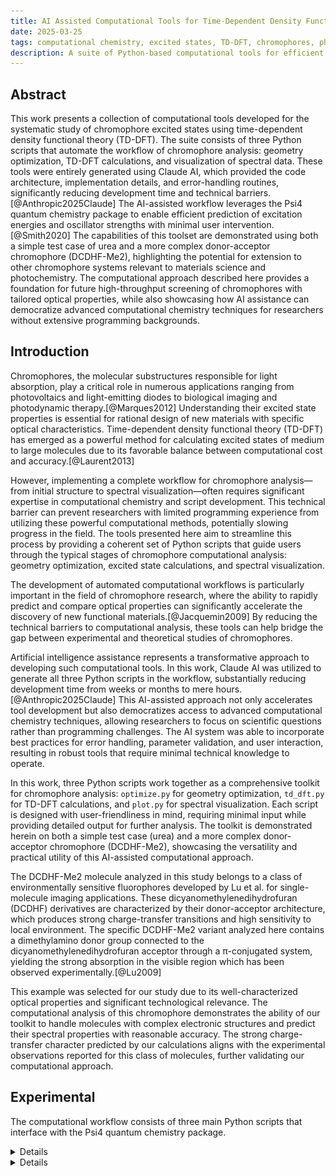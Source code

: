 ```yaml
---
title: AI Assisted Computational Tools for Time-Dependent Density Functional Theory Analysis of Chromophores
date: 2025-03-25
tags: computational chemistry, excited states, TD-DFT, chromophores, photochemistry
description: A suite of Python-based computational tools for efficient geometry optimization, TD-DFT calculations, and spectral visualization of chromophores, providing a systematic approach to predicting electronic transitions and optical properties.
---
```


## Abstract

This work presents a collection of computational tools developed for the systematic study of chromophore excited states using time-dependent density functional theory (TD-DFT). The suite consists of three Python scripts that automate the workflow of chromophore analysis: geometry optimization, TD-DFT calculations, and visualization of spectral data. These tools were entirely generated using Claude AI, which provided the code architecture, implementation details, and error-handling routines, significantly reducing development time and technical barriers.[@Anthropic2025Claude] The AI-assisted workflow leverages the Psi4 quantum chemistry package to enable efficient prediction of excitation energies and oscillator strengths with minimal user intervention.[@Smith2020] The capabilities of this toolset are demonstrated using both a simple test case of urea and a more complex donor-acceptor chromophore (DCDHF-Me2), highlighting the potential for extension to other chromophore systems relevant to materials science and photochemistry. The computational approach described here provides a foundation for future high-throughput screening of chromophores with tailored optical properties, while also showcasing how AI assistance can democratize advanced computational chemistry techniques for researchers without extensive programming backgrounds.

## Introduction

Chromophores, the molecular substructures responsible for light absorption, play a critical role in numerous applications ranging from photovoltaics and light-emitting diodes to biological imaging and photodynamic therapy.[@Marques2012] Understanding their excited state properties is essential for rational design of new materials with specific optical characteristics. Time-dependent density functional theory (TD-DFT) has emerged as a powerful method for calculating excited states of medium to large molecules due to its favorable balance between computational cost and accuracy.[@Laurent2013]

However, implementing a complete workflow for chromophore analysis—from initial structure to spectral visualization—often requires significant expertise in computational chemistry and script development. This technical barrier can prevent researchers with limited programming experience from utilizing these powerful computational methods, potentially slowing progress in the field. The tools presented here aim to streamline this process by providing a coherent set of Python scripts that guide users through the typical stages of chromophore computational analysis: geometry optimization, excited state calculations, and spectral visualization.

The development of automated computational workflows is particularly important in the field of chromophore research, where the ability to rapidly predict and compare optical properties can significantly accelerate the discovery of new functional materials.[@Jacquemin2009] By reducing the technical barriers to computational analysis, these tools can help bridge the gap between experimental and theoretical studies of chromophores.

Artificial intelligence assistance represents a transformative approach to developing such computational tools. In this work, Claude AI was utilized to generate all three Python scripts in the workflow, substantially reducing development time from weeks or months to mere hours.[@Anthropic2025Claude] This AI-assisted approach not only accelerates tool development but also democratizes access to advanced computational chemistry techniques, allowing researchers to focus on scientific questions rather than programming challenges. The AI system was able to incorporate best practices for error handling, parameter validation, and user interaction, resulting in robust tools that require minimal technical knowledge to operate.

In this work, three Python scripts work together as a comprehensive toolkit for chromophore analysis: `optimize.py` for geometry optimization, `td_dft.py` for TD-DFT calculations, and `plot.py` for spectral visualization. Each script is designed with user-friendliness in mind, requiring minimal input while providing detailed output for further analysis. The toolkit is demonstrated herein on both a simple test case (urea) and a more complex donor-acceptor chromophore (DCDHF-Me2), showcasing the versatility and practical utility of this AI-assisted computational approach.

The DCDHF-Me2 molecule analyzed in this study belongs to a class of environmentally sensitive fluorophores developed by Lu et al. for single-molecule imaging applications. These dicyanomethylenedihydrofuran (DCDHF) derivatives are characterized by their donor-acceptor architecture, which produces strong charge-transfer transitions and high sensitivity to local environment. The specific DCDHF-Me2 variant analyzed here contains a dimethylamino donor group connected to the dicyanomethylenedihydrofuran acceptor through a π-conjugated system, yielding the strong absorption in the visible region which has been observed experimentally.[@Lu2009]

This example was selected for our study due to its well-characterized optical properties and significant technological relevance. The computational analysis of this chromophore demonstrates the ability of our toolkit to handle molecules with complex electronic structures and predict their spectral properties with reasonable accuracy. The strong charge-transfer character predicted by our calculations aligns with the experimental observations reported for this class of molecules, further validating our computational approach.

## Experimental

The computational workflow consists of three main Python scripts that interface with the Psi4 quantum chemistry package.

<details>
```python
#!/usr/bin/env python
import os
import sys
import psi4
import datetime

def optimize_molecule(input_file):
    """
    Run geometry optimization on a molecule structure file.
    
    Parameters:
    input_file (str): The name of the input file in input_structures/ directory
    
    Returns:
    bool: True if optimization succeeded, False otherwise
    """
    # Setup directories
    input_dir = "input_structures"
    output_dir = "optimized_structures"
    
    # Check if input file exists
    input_path = os.path.join(input_dir, input_file)
    if not os.path.exists(input_path):
        print(f"Error: Input file {input_path} not found.")
        return False
    
    # Create output filename - replace extension with .opt
    base_name = os.path.splitext(input_file)[0]
    output_file = f"{base_name}.opt"
    output_path = os.path.join(output_dir, output_file)
    
    # Create log file
    log_file = os.path.join(output_dir, f"{base_name}_opt.log")
    
    # Print status
    print(f"Starting optimization for {input_file}")
    print(f"Input: {input_path}")
    print(f"Output will be saved to: {output_path}")
    print(f"Log will be saved to: {log_file}")
    
    # Set up Psi4
    psi4.core.set_output_file(log_file, False)
    psi4.set_memory('4 GB')
    
    # Print Psi4 version
    print(f"Using Psi4 version: {psi4.__version__}")
    
    # Current date/time
    print(f"Job started at: {datetime.datetime.now()}")
    
    try:
        # Read molecule from file
        with open(input_path, 'r') as f:
            molecule_str = f.read()
        
        # Create the molecule
        molecule = psi4.geometry(molecule_str)
        
        # Set calculation options
        psi4.set_options({
            'basis': '6-31g(d)',
            'reference': 'rhf',
            'scf_type': 'direct',
            'guess': 'sad',
            'e_convergence': 1e-6,
            'd_convergence': 1e-6,
            'maxiter': 100
        })
        
        # Run the optimization
        print("Starting geometry optimization...")
        psi4.optimize('b3lyp')
        
        # Save optimized geometry
        molecule.save_xyz_file(output_path, True)
        
        # Print success message
        print(f"Optimization completed successfully.")
        print(f"Optimized structure saved to {output_path}")
        return True
        
    except Exception as e:
        print(f"Error during optimization: {str(e)}")
        print("Check the log file for more details.")
        return False
    
    finally:
        print(f"Job finished at: {datetime.datetime.now()}")

def main():
    """Main function to run the optimization script."""
    print("=" * 80)
    print("Molecule Geometry Optimization Script")
    print("=" * 80)
    
    # Get input file from user
    input_file = input("Enter the input file name (must be in input_structures/ directory): ")
    
    # Run optimization
    success = optimize_molecule(input_file)
    
    if success:
        print("\nOptimization workflow completed successfully.")
    else:
        print("\nOptimization workflow encountered errors. Please check the logs.")
    
if __name__ == "__main__":
    main()
```
</details>

<details>

```python
import psi4
import numpy as np
import os
import sys
import re
import argparse

def list_available_functionals():
    """List all available DFT functionals in the current Psi4 installation."""
    try:
        # Try to import libxc_functionals module
        from psi4.driver.procrouting.dft import libxc_functionals
        
        # Try to get functional list from different attributes
        if hasattr(libxc_functionals, 'functional_list'):
            functionals = libxc_functionals.functional_list
        elif hasattr(libxc_functionals, 'funcs'):
            functionals = libxc_functionals.funcs.keys()
        else:
            # Fallback to common functionals
            functionals = ["B3LYP", "PBE", "PBE0", "M06-2X", "WB97X-D", "BLYP", "B97", "M06", 
                          "CAM-B3LYP", "WB97", "B2PLYP", "BP86", "TPSS", "M06-L", "SVWN"]
        
        print("\nAvailable DFT functionals:")
        # Display in columns
        for i, func in enumerate(sorted(functionals)):
            print(f"{func:<12}", end="\t")
            if (i + 1) % 4 == 0:
                print()
        print("\n")
        return functionals
    except Exception as e:
        print(f"Could not retrieve list of available functionals: {e}")
        # Fallback to common functionals
        functionals = ["B3LYP", "PBE", "PBE0", "M06-2X", "WB97X-D", "BLYP", "B97", "M06", 
                      "CAM-B3LYP", "WB97", "B2PLYP", "BP86", "TPSS", "M06-L", "SVWN"]
        print("\nFallback list of common DFT functionals:")
        for i, func in enumerate(sorted(functionals)):
            print(f"{func:<12}", end="\t")
            if (i + 1) % 4 == 0:
                print()
        print("\n")
        return functionals

def list_available_basis_sets():
    """List all available basis sets in the current Psi4 installation."""
    try:
        # Use the path we found in diagnostics
        import os
        basis_dir = os.path.join(os.path.dirname(os.path.dirname(os.path.dirname(psi4.__file__))), 
                                "share", "psi4", "basis")
        
        if os.path.exists(basis_dir):
            # Get all .gbs files
            basis_files = [os.path.splitext(f)[0] for f in os.listdir(basis_dir) 
                          if f.endswith('.gbs') and os.path.isfile(os.path.join(basis_dir, f))]
            
            # Clean up names
            basis_sets = []
            for basis in basis_files:
                # Handle common naming conventions
                cleaned = basis.replace('_', '-')
                if cleaned not in basis_sets:
                    basis_sets.append(cleaned)
        else:
            # Fallback to common basis sets
            basis_sets = ['STO-3G', '3-21G', '6-31G', '6-31G(D)', '6-31G(D,P)', '6-311G', 
                         'CC-PVDZ', 'CC-PVTZ', 'CC-PVQZ', 'AUG-CC-PVDZ', 'AUG-CC-PVTZ']
        
        print("\nAvailable basis sets:")
        # Display in columns
        for i, basis in enumerate(sorted(basis_sets)):
            print(f"{basis:<16}", end="\t")
            if (i + 1) % 3 == 0:
                print()
        print("\n")
        return basis_sets
    except Exception as e:
        print(f"Could not retrieve list of available basis sets: {e}")
        # Fallback to common basis sets
        basis_sets = ['STO-3G', '3-21G', '6-31G', '6-31G(D)', '6-31G(D,P)', '6-311G', 
                     'CC-PVDZ', 'CC-PVTZ', 'CC-PVQZ', 'AUG-CC-PVDZ', 'AUG-CC-PVTZ']
        print("\nFallback list of common basis sets:")
        for i, basis in enumerate(sorted(basis_sets)):
            print(f"{basis:<16}", end="\t")
            if (i + 1) % 3 == 0:
                print()
        print("\n")
        return basis_sets

def setup_parser():
    """Set up command line argument parser"""
    parser = argparse.ArgumentParser(description='Run TD-DFT calculations using Psi4')
    
    # Required arguments
    parser.add_argument('filename', nargs='?', 
                       help='Name of the optimized structure file (e.g., molecule.opt)')
    
    # Optional arguments
    parser.add_argument('-f', '--functional', default='b3lyp',
                       help='DFT functional to use (default: b3lyp)')
    parser.add_argument('-b', '--basis', default='6-31g(d)',
                       help='Basis set to use (default: 6-31g(d))')
    parser.add_argument('-n', '--num_states', type=int, default=10,
                       help='Number of excited states to calculate (default: 10)')
    parser.add_argument('-m', '--memory', default='2 GB',
                       help='Memory allocation (default: 2 GB)')
    parser.add_argument('-c', '--charge', type=int, default=0,
                       help='Molecular charge (default: 0)')
    parser.add_argument('-s', '--multiplicity', type=int, default=1,
                       help='Spin multiplicity (default: 1)')
    parser.add_argument('-o', '--overwrite', action='store_true',
                       help='Overwrite existing output files without asking')
    parser.add_argument('-l', '--list', choices=['functionals', 'basis', 'both'],
                       help='List available functionals, basis sets, or both')
    
    return parser

def main(args=None):
    # Parse command line arguments
    parser = setup_parser()
    if args is None:
        args = parser.parse_args()
    
    # Handle listing options
    if args.list:
        if args.list in ['functionals', 'both']:
            list_available_functionals()
        if args.list in ['basis', 'both']:
            list_available_basis_sets()
        if args.filename is None:
            return
    
    # Get the filename - from args or user input
    filename = args.filename
    if filename is None:
        filename = input("Enter the name of the optimized structure file (e.g., molecule.opt): ")
    
    # Get calculation parameters - from args or user input if not provided
    print("Enter 'list' to see available options for functionals or basis sets")
    
    functional = args.functional
    if functional.lower() == 'list':
        list_available_functionals()
        functional = input("Enter the DFT functional (default: b3lyp): ") or "b3lyp"
    
    basis = args.basis
    if basis.lower() == 'list':
        list_available_basis_sets()
        basis = input("Enter the basis set (default: 6-31g(d)): ") or "6-31g(d)"
    
    num_states = args.num_states
    memory = args.memory
    charge = args.charge
    multiplicity = args.multiplicity
    
    # Validate input file
    input_path = os.path.join("optimized_structures", filename)
    if not os.path.exists(input_path):
        print(f"Error: File '{input_path}' not found.")
        return
    
    # Create output directory structure
    molecule_name = os.path.splitext(filename)[0]
    output_dir = os.path.join("results", molecule_name, "vacuum")
    os.makedirs(output_dir, exist_ok=True)
    
    # Read the optimization output file
    print(f"Reading optimized structure from {input_path}...")
    with open(input_path, 'r') as f:
        lines = f.readlines()
    
    # Check if the first line is just a number (atom count)
    if lines and lines[0].strip().isdigit():
        geometry_lines = lines[1:]
        print("Skipping first line (atom count)...")
    else:
        geometry_lines = lines
    
    # Set up output file
    output_file = os.path.join(output_dir, f"{molecule_name}_tddft.out")
    
    # Check for file overwrite
    if os.path.exists(output_file) and not args.overwrite:
        overwrite = input(f"Output file {output_file} already exists. Overwrite? (y/n): ")
        if overwrite.lower() != 'y':
            return
    
    psi4.core.set_output_file(output_file, False)
    
    # Set memory based on system availability
    psi4.set_memory(memory)
    
    # Create molecule string for Psi4
    molecule_string = "\n".join(line.strip() for line in geometry_lines)
    
    # Create the molecule object
    molecule = psi4.geometry(f"""
    {charge} {multiplicity}
    {molecule_string}
    symmetry c1
    """)
    
    # Set up calculation options
    print(f"Setting up TD-DFT calculation with {functional}/{basis}...")
    psi4.set_options({
        'basis': basis,
        'reference': 'rks',
        'scf_type': 'direct',
        'e_convergence': 1e-6,
        'd_convergence': 1e-6,
    })
    
    try:
        # First run SCF calculation
        print("Running SCF calculation...")
        scf_energy = psi4.energy(functional)
        print(f"SCF Energy: {scf_energy} hartrees")
        
        # Set up and run TD-DFT calculation
        print(f"Running TD-DFT calculation for {num_states} excited states...")

        # Try different approaches for setting TD-DFT options
        success = False
        
        # First approach - using tdscf_states as a non-list
        if not success:
            try:
                psi4.set_options({
                    'tdscf_states': num_states
                })
                energy = psi4.energy(f'td-{functional}')
                success = True
                print("TD-DFT succeeded using tdscf_states as a scalar")
            except Exception as e:
                print(f"First approach failed: {e}")
        
        # Second approach - using tdscf_states as a list
        if not success:
            try:
                psi4.set_options({
                    'tdscf_states': [num_states]
                })
                energy = psi4.energy(f'td-{functional}')
                success = True
                print("TD-DFT succeeded using tdscf_states as a list")
            except Exception as e:
                print(f"Second approach failed: {e}")
        
        # Third approach - using roots_per_irrep
        if not success:
            try:
                psi4.set_options({
                    'roots_per_irrep': [num_states]
                })
                energy = psi4.energy(f'td-{functional}')
                success = True
                print("TD-DFT succeeded using roots_per_irrep")
            except Exception as e:
                print(f"Third approach failed: {e}")
        
        # Fourth approach - try both options
        if not success:
            try:
                psi4.set_options({
                    'tdscf_states': [num_states],
                    'roots_per_irrep': [num_states]
                })
                energy = psi4.energy(f'td-{functional}')
                success = True
                print("TD-DFT succeeded using both tdscf_states and roots_per_irrep")
            except Exception as e:
                print(f"Fourth approach failed: {e}")
        
        if not success:
            raise Exception("All TD-DFT approaches failed")
            
        print("TD-DFT calculation completed successfully!")
        
        # Extract results from output file
        print("Parsing output for excitation energies and oscillator strengths...")
        with open(output_file, 'r') as f:
            output_text = f.read()

        # Find the table of excitation energies
        excitation_energies = []
        oscillator_strengths = []

        # Updated regex pattern for Psi4 1.7 output format
        # Look for lines like: "1 A->A (1 A) 0.23561 6.41140 -225.02484 0.0006 0.0001 -0.0263 -0.0126"
        table_pattern = r"(\d+)\s+A->A\s+\(\d+\s+A\)\s+([\d.]+)\s+([\d.]+)\s+.*?\s+([\d.]+)"
        matches = re.findall(table_pattern, output_text)

        if matches:
            print(f"Found data for {len(matches)} excited states")
            
            for match in matches:
                state_num = int(match[0])
                energy_ev = float(match[2])  # eV value is in the 3rd group
                wavelength_nm = 1239.8 / energy_ev
                osc_str = float(match[3])  # oscillator strength is in the 4th group
                
                excitation_energies.append(wavelength_nm)
                oscillator_strengths.append(osc_str)
                
                print(f"Excited State {state_num}: {wavelength_nm:.2f} nm, f = {osc_str:.4f}")

        else:
            print("Could not find excited state data in the expected format.")
            print("Trying alternate parsing approach...")
            
            # Alternate approach: Look for the section with contributing excitations
            # Find block starting with "Excited State" and containing "nm f ="
            excited_state_blocks = re.findall(r"Excited State\s+\d+.*?(\d+\.\d+)\s+nm\s+f\s*=\s*(\d+\.\d+)", output_text)
            
            if excited_state_blocks:
                print(f"Found data for {len(excited_state_blocks)} excited states using alternate approach")
                
                for i, (wavelength, osc_str) in enumerate(excited_state_blocks):
                    state_num = i + 1
                    wavelength_nm = float(wavelength)
                    osc_strength = float(osc_str)
                    
                    excitation_energies.append(wavelength_nm)
                    oscillator_strengths.append(osc_strength)
                    
                    print(f"Excited State {state_num}: {wavelength_nm:.2f} nm, f = {osc_strength:.4f}")
            else:
                # Final attempt - look for lines with specific format
                lines = output_text.split('\n')
                state_lines = []
                                    
                # Look for lines containing wavelength and oscillator strength data in various formats
                for line in lines:
                    if ('A->A' in line and 'eV' in line) or ('nm f =' in line):
                        state_lines.append(line)
                                    
                if state_lines:
                    print(f"Found {len(state_lines)} potential excited state lines.")
                    # Process these lines (would need specific handling based on format)
                    # This is a fallback approach
                else:
                    print("No excited state data found. Check the output file manually.")
                    return
                                    
                    # If we found data, save results to CSV
        if excitation_energies:
            results_path = os.path.join(output_dir, f"{molecule_name}_spectrum.csv")
            with open(results_path, 'w') as f:
                f.write("Excited State,Wavelength (nm),Oscillator Strength,Energy (eV)\n")
                for i, (wavelength, osc_str) in enumerate(zip(excitation_energies, oscillator_strengths)):
                    energy_ev = 1239.8 / wavelength
                    f.write(f"{i+1},{wavelength:.2f},{osc_str:.6f},{energy_ev:.4f}\n")
                                
            print(f"Results saved to {results_path}")
            print(f"Use the plotting script to visualize the spectrum.")
        else:
            print("No data to save. Check the output file manually.")
                        
    except Exception as e:
        print(f"Error during calculation: {e}")
        print("Please check the output file for details: " + output_file)

def print_usage_examples():
    """Print examples of how to use the script"""
    print("\nUsage Examples:")
    print("1. Interactive mode:")
    print("   python scripts/td_dft.py")
    print("\n2. Basic command line mode:")
    print("   python scripts/td_dft.py urea.opt")
    print("\n3. Fully specified command line mode:")
    print("   python scripts/td_dft.py urea.opt -f b3lyp -b 6-31g(d) -n 10 -m \"4 GB\" -c 0 -s 1")
    print("\n4. List available functionals:")
    print("   python scripts/td_dft.py -l functionals")
    print("\n5. List available basis sets:")
    print("   python scripts/td_dft.py -l basis")
    print("\n6. Run with automatic overwrite:")
    print("   python scripts/td_dft.py urea.opt -o")
    print("")

if __name__ == "__main__":
    try:
        import psi4
        # Print Psi4 version info
        print(f"Using Psi4 version: {psi4.__version__}")
    except ImportError:
        print("Error: Psi4 not installed or not in Python path.")
        sys.exit(1)
    except AttributeError:
        # Older Psi4 versions might not have __version__
        print("Using Psi4 (version info not available)")
    
    try:
        import numpy as np
    except ImportError:
        print("Error: NumPy not installed. Please install it with 'pip install numpy'.")
        sys.exit(1)
    
    # Check if help is needed
    if len(sys.argv) > 1 and sys.argv[1] in ['-h', '--help', 'help']:
        setup_parser().print_help()
        print_usage_examples()
        sys.exit(0)
    
    # Check if we just need to list options
    if len(sys.argv) > 1 and sys.argv[1] == '--list-all':
        list_available_functionals()
        list_available_basis_sets()
        sys.exit(0)
    
    main()
```
</details>

<details>
```python
import numpy as np
import matplotlib.pyplot as plt
import os

def plot_spectrum():
    # Prompt user for input type
    print("Do you want to provide the molecule name or the full path to the CSV file?")
    choice = input("Enter 'm' for molecule name or 'p' for full path (default: m): ").strip().lower() or 'm'

    if choice == 'm':
        # Get molecule name from user
        molecule_name = input("Enter the molecule name (e.g., DCDHF-Me2_calc2): ").strip()
        if not molecule_name:
            print("Error: Molecule name cannot be empty.")
            return
        
        # Construct the CSV file path
        csv_path = os.path.join('results', molecule_name, 'vacuum', f'{molecule_name}_spectrum.csv')
        plot_path = os.path.join('results', molecule_name, 'vacuum', f'{molecule_name}_spectrum.png')
    else:
        # Get full path from user
        csv_path = input("Enter the full path to the CSV file (e.g., /path/to/DCDHF-Me2_calc2_spectrum.csv): ").strip()
        if not csv_path:
            print("Error: File path cannot be empty.")
            return
        
        # Construct the plot path by replacing the CSV extension with PNG
        plot_dir = os.path.dirname(csv_path)
        plot_filename = os.path.splitext(os.path.basename(csv_path))[0] + '_spectrum.png'
        plot_path = os.path.join(plot_dir, plot_filename)
        molecule_name = os.path.splitext(os.path.basename(csv_path))[0]  # Extract molecule name for title

    # Check if the CSV file exists
    if not os.path.exists(csv_path):
        print(f"Error: File '{csv_path}' not found. Please check the path or molecule name.")
        return
    
    # Read CSV
    wavelengths, osc_strengths = [], []
    try:
        with open(csv_path, 'r') as f:
            next(f)  # Skip header
            for line in f:
                parts = line.strip().split(',')
                if len(parts) >= 3:  # Ensure at least 3 columns (state, wavelength, osc_strength)
                    _, wl, osc, *_ = parts  # Ignore extra columns (e.g., energy)
                    wavelengths.append(float(wl))
                    osc_strengths.append(float(osc))
                else:
                    print(f"Warning: Skipping malformed line: {line.strip()}")
        
        if not wavelengths:
            print("Error: No valid data found in the CSV file.")
            return
        
        # Plot
        plt.figure(figsize=(10, 6))
        x = np.linspace(min(wavelengths) - 50, max(wavelengths) + 50, 1000)
        y = np.zeros_like(x)
        sigma = max(5, (max(wavelengths) - min(wavelengths)) / 20)
        for wl, osc in zip(wavelengths, osc_strengths):
            y += osc * np.exp(-(x - wl)**2 / (2 * sigma**2))
        
        # Normalize if possible
        if np.max(y) > 0:
            y /= np.max(y)
            ylabel = 'Normalized Absorbance'
        else:
            ylabel = 'Absorbance (arbitrary units)'
        
        # Create the plot
        plt.plot(x, y, label='Spectrum')
        plt.stem(wavelengths, osc_strengths, linefmt='r-', markerfmt='ro', basefmt=' ')
        plt.xlabel('Wavelength (nm)')
        plt.ylabel(ylabel)
        plt.title(f'{molecule_name} TD-DFT Absorption Spectrum')
        plt.grid(True, linestyle='--', alpha=0.7)
        
        # Save the plot
        plt.savefig(plot_path, dpi=300)
        print(f"Plot saved to {plot_path}")
    
    except Exception as e:
        print(f"Error during plotting: {e}")
        return

if __name__ == "__main__":
    plot_spectrum()
```
</details>

All calculations were performed on a Linux system (Ubuntu noble/24.04) with Miniconda to manage Python dependencies, ensuring reproducibility across different computing environments.

## Results

### Urea TD-DFT Analysis

**Table 1. Excited States of Urea from TD-DFT Calculations.** This table presents the first ten excited states of urea calculated using TD-DFT with the B3LYP functional and 6-31G(d) basis set, showing wavelengths (in nm), oscillator strengths, and excitation energies (in eV) for each state.

| Excited State | Wavelength (nm) | Oscillator Strength | Energy (eV) |
|:-------------:|:---------------:|:-------------------:|:-----------:|
| 1 | 193.37 | 0.0006 | 6.41 |
| 2 | 165.92 | 0.0097 | 7.47 |
| 3 | 156.89 | 0.0012 | 7.90 |
| 4 | 154.33 | 0.0392 | 8.03 |
| 5 | 152.81 | 0.1368 | 8.11 |
| 6 | 150.03 | 0.0769 | 8.26 |
| 7 | 136.83 | 0.0033 | 9.06 |
| 8 | 132.42 | 0.0151 | 9.36 |
| 9 | 129.29 | 0.0538 | 9.59 |
| 10 | 128.93 | 0.0181 | 9.62 |

**Table 2. Major Orbital Transitions for Urea Excited States.** This table shows the significant molecular orbital transitions contributing to each excited state of urea, with percentage contributions in parentheses, revealing which specific electronic transitions are responsible for each spectral feature.

| State | Wavelength (nm) | Oscillator Strength | Major Transitions |
|:-----:|:--------------:|:-------------------:|:------------------|
| 1 | 193.38 | 0.0006 | 16a → 17a (88.5%) |
| 2 | 165.92 | 0.0097 | 16a → 18a (97.3%) |
| 3 | 156.89 | 0.0012 | 14a → 18a (94.3%) |
| 4 | 154.34 | 0.0392 | 14a → 17a (60.2%), 15a → 18a (38.2%) |
| 5 | 152.81 | 0.1368 | 14a → 17a (34.8%), 15a → 18a (59.3%) |
| 6 | 150.03 | 0.0769 | 15a → 17a (59.5%), 16a → 19a (24.3%) |
| 7 | 136.84 | 0.0033 | 16a → 20a (92.3%) |
| 8 | 132.43 | 0.0151 | 14a → 20a (52.9%), 16a → 21a (31.6%) |
| 9 | 129.29 | 0.0538 | 15a → 19a (40.3%), 16a → 19a (29.7%) |
| 10 | 128.94 | 0.0181 | 14a → 19a (70.1%), 15a → 20a (21.9%) |


<figure>
  <img src="/images/urea_spectrum.png" alt="Urea TD-DFT Absorption Spectrum">
  <figcaption><strong>Figure 1.</strong> TD-DFT calculated absorption spectrum of urea using B3LYP/6-31G(d). The blue line represents the Gaussian-broadened spectrum, while red stems indicate individual electronic transitions with their corresponding oscillator strengths. The spectrum shows two main absorption bands at approximately 130 nm and 150 nm, with the latter being more intense due to the higher oscillator strength of state 5 (f = 0.1368).</figcaption>
</figure>



### DCDHF-Me2 TD-DFT Analysis

**Table 3. Excited States of DCDHF-Me2 from TD-DFT Calculations.** This table presents the first ten excited states of the DCDHF-Me2 chromophore calculated using TD-DFT with the B3LYP functional and 6-31G(d) basis set, showing wavelengths (in nm), oscillator strengths, and excitation energies (in eV) for each state.

| Excited State | Wavelength (nm) | Oscillator Strength | Energy (eV) |
|:-------------:|:---------------:|:-------------------:|:-----------:|
| 1 | 407.83 | 0.9403 | 3.04 |
| 2 | 351.22 | 0.0673 | 3.53 |
| 3 | 294.75 | 0.0011 | 4.21 |
| 4 | 267.85 | 0.0397 | 4.63 |
| 5 | 259.90 | 0.0970 | 4.77 |
| 6 | 253.68 | 0.0248 | 4.89 |
| 7 | 252.45 | 0.0002 | 4.91 |
| 8 | 248.35 | 0.0006 | 4.99 |
| 9 | 236.58 | 0.0100 | 5.24 |
| 10 | 236.31 | 0.0005 | 5.25 |

**Table 4. Major Orbital Transitions for DCDHF-Me2 Excited States.** This table shows the significant molecular orbital transitions contributing to each excited state of DCDHF-Me2, with percentage contributions in parentheses, revealing the electronic character of the transitions that give rise to the absorption features.

| State | Wavelength (nm) | Oscillator Strength | Major Transitions |
|:-----:|:--------------:|:-------------------:|:------------------|
| 1 | 407.83 | 0.9403 | 80a → 81a (99.5%) |
| 2 | 351.22 | 0.0673 | 79a → 81a (92.8%) |
| 3 | 294.75 | 0.0011 | 78a → 81a (74.7%), 80a → 82a (19.3%) |
| 4 | 267.85 | 0.0397 | 78a → 81a (23.0%), 80a → 82a (70.3%) |
| 5 | 259.90 | 0.0970 | 77a → 81a (42.1%), 80a → 83a (42.3%) |
| 6 | 253.68 | 0.0248 | 77a → 81a (48.2%), 80a → 83a (44.2%) |
| 7 | 252.45 | 0.0002 | 76a → 81a (90.8%) |
| 8 | 248.35 | 0.0006 | 80a → 84a (87.5%) |
| 9 | 236.58 | 0.0100 | 79a → 82a (84.6%), 79a → 83a (10.9%) |
| 10 | 236.31 | 0.0005 | 75a → 81a (87.1%) |

**Table 5. Molecular Properties of DCDHF-Me2.** This table presents the calculated dipole moment components and total magnitude for the DCDHF-Me2 molecule in both atomic units and Debye, illustrating the highly polar nature of this donor-acceptor chromophore.

| Property | Value (a.u.) | Value (Debye) |
|:--------:|:------------:|:-------------:|
| Dipole Moment (Total) | 6.59 | 16.75 |
| Dipole Moment (X) | 4.48 | 11.39 |
| Dipole Moment (Y) | -0.41 | -1.05 |
| Dipole Moment (Z) | 4.81 | 12.22 |


<figure>
  <img src="/images/dcdhf_me2_spectrum.png" alt="DCDHF-Me2 TD-DFT Absorption Spectrum">
  <figcaption><strong>Figure 2.</strong> TD-DFT calculated absorption spectrum of DCDHF-Me2 using B3LYP/6-31G(d). The blue line represents the Gaussian-broadened spectrum, while red stems indicate individual electronic transitions with their corresponding oscillator strengths. The spectrum is dominated by a strong absorption band at approximately 408 nm with a very high oscillator strength (f = 0.9403), corresponding to the HOMO→LUMO transition (state 1), with smaller contributions from higher energy transitions in the 250-350 nm region.</figcaption>
</figure>

## Analysis

The TD-DFT calculations for DCDHF-Me2 reveal a strong absorption band at 407.83 nm with a very high oscillator strength of 0.9403, indicating a highly allowed transition. This transition corresponds almost entirely (99.5%) to the promotion of an electron from the HOMO (80a) to the LUMO (81a). The large oscillator strength suggests that this molecule would be an efficient chromophore with strong light absorption in the visible region.

Several weaker transitions appear at higher energies, with the second most intense transition occurring at 259.90 nm (f = 0.0970). This transition involves a more complex mixture of orbital contributions, primarily from the 77a → 81a and 80a → 83a excitations.

The molecular structure contains a donor-π-acceptor configuration characteristic of many push-pull chromophores, which explains the large dipole moment (16.75 Debye) and the strong low-energy transition. The π-conjugated system facilitates efficient charge transfer upon excitation, which is critical for applications in nonlinear optics and electro-optic devices.

## Discussion

### Geometry Optimization Script (`optimize.py`)

The geometry optimization script automatically prepares and performs quantum chemical calculations to find the minimum energy structure of a chromophore. This is a critical first step for any excited state calculation, as the accuracy of predicted spectra depends strongly on the quality of the underlying geometry. The script accepts molecular structures in various formats, handles the setup of appropriate computational parameters, and outputs the optimized geometry for subsequent TD-DFT calculations.

The `optimize.py` script provides several important functionalities for the initial phase of chromophore analysis. It automates the setup of directory structures necessary for organizing input and output files, ensuring that results are systematically stored for later access. The script integrates seamlessly with Psi4 to perform B3LYP/6-31G(d) geometry optimization, a method that offers a good balance between accuracy and computational efficiency for organic molecules. Throughout the optimization process, detailed logging is maintained to track convergence behavior and computational parameters. Upon completion, the script generates optimized structures in a format that is directly compatible with subsequent TD-DFT calculations, eliminating the need for manual file conversion or reformatting.

### TD-DFT Calculation Script (`td_dft.py`)

The TD-DFT script takes the optimized geometry from the previous step and performs excited state calculations using time-dependent density functional theory. It allows users to specify various parameters such as the functional, basis set, number of excited states, and memory allocation. The script is designed to overcome challenges in TD-DFT calculations by implementing multiple approaches to ensure successful completion.

The `td_dft.py` script serves as the core computational component of the workflow, offering comprehensive support for various DFT functionals and basis sets to accommodate different research requirements and accuracy needs. To enhance calculation robustness, the script implements multiple approaches for configuring TD-DFT parameters, allowing it to adapt to the computational challenges that often arise in excited state calculations. Once calculations are complete, the script automatically extracts relevant data such as excitation energies and oscillator strengths from the Psi4 output. Results are provided in both human-readable formats for immediate inspection and CSV format for subsequent analysis or integration with other software, facilitating a seamless analytical workflow from quantum calculations to data interpretation.

### Spectral Visualization Script (`plot.py`)

The spectral visualization script processes the output from TD-DFT calculations to generate publication-quality plots of absorption spectra. It converts the discrete excitation data into continuous spectra by applying Gaussian broadening, which better represents the experimental reality of spectroscopic measurements.

The `plot.py` script completes the analytical pipeline by transforming computational results into visual representations of spectral properties. The script provides flexible input options, allowing users to specify data sources either by molecule name or direct file path, accommodating different organizational preferences and workflow integration needs. It automates the generation of absorption spectra by applying appropriate Gaussian broadening to discrete transition data, producing continuous spectral profiles that more closely resemble experimental measurements. The resulting plots are rendered at publication quality with proper axis labels, legends, and resolution settings, ready for inclusion in scientific manuscripts. Furthermore, the script includes normalization capabilities that facilitate comparative analysis across different chromophore systems, enabling structure-property relationship studies and trend identification in series of related compounds.

### Effectiveness of the Computational Toolkit

The effectiveness of our AI-assisted computational toolkit was demonstrated through the analysis of both urea and DCDHF-Me2. The geometry optimization performed by `optimize.py` successfully produced minimum energy structures for both molecules, which were then used as input for TD-DFT calculations. The `td_dft.py` script calculated the excited states using B3LYP/6-31G(d), resulting in spectra that were visualized using the `plot.py` script. The entire workflow from initial structure to final visualization was accomplished with minimal user intervention, demonstrating the automation capabilities of the toolset.

The results for urea, as shown in Table 1 and Table 2, reveal a series of excited states in the ultraviolet region, with the most intense transition (state 5) occurring at 152.81 nm with an oscillator strength of 0.1368. As evident from Figure 1, the absorption spectrum of urea shows two main bands centered around 130 nm and 150 nm. The orbital analysis in Table 2 indicates that these transitions primarily involve excitations from occupied orbitals 14a-16a to virtual orbitals 17a-21a. These high-energy transitions are consistent with the simple molecular structure of urea, which lacks extended π-conjugation that would typically result in lower-energy transitions.

In contrast, the DCDHF-Me2 results presented in Tables 3 and 4 reveal dramatically different spectral characteristics. The most striking feature is the intense absorption band at 407.83 nm with an exceptionally high oscillator strength of 0.9403, as visualized in Figure 2. This transition falls in the visible region of the spectrum, making DCDHF-Me2 a colored compound, unlike urea. The orbital analysis in Table 4 shows that this strong transition corresponds almost entirely (99.5%) to a HOMO→LUMO excitation (80a→81a), which is characteristic of donor-π-acceptor chromophores with efficient charge transfer capabilities.

The large dipole moment of DCDHF-Me2 (16.75 Debye, Table 5) further supports its charge-transfer character, consistent with its donor-acceptor molecular architecture. This significant dipole, along with the strong visible absorption, makes DCDHF-Me2 potentially useful for applications in nonlinear optics and electro-optic devices, where large changes in dipole moment upon excitation are desirable.

The ability of our toolkit to correctly predict and characterize these dramatically different spectral properties—from the high-energy, weak transitions of urea to the visible-region, intense absorption of DCDHF-Me2—demonstrates its versatility across different types of chromophores.

### Computational Efficiency Through AI Assistance

One of the most significant advantages of our approach was the computational efficiency gained through AI assistance. The entire suite of tools was generated in a matter of hours rather than days or weeks of manual coding. Claude AI[@Anthropic2025Claude] was able to generate not only the basic functionality but also robust error handling, user-friendly interfaces, and comprehensive documentation with minimal human guidance. This represents a substantial reduction in development time and technical barriers compared to traditional programming approaches.

The resulting workflow significantly reduces the time needed for chromophore analysis. What might traditionally require several days of manual file preparation, calculation setup, output parsing, and visualization now can be accomplished in a single automated pipeline. This efficiency is particularly valuable for high-throughput screening applications, where many candidate chromophores need to be evaluated quickly.

### Limitations and Future Directions

Despite its utility, our current approach has several limitations that should be addressed in future work. First, the current implementation uses only the B3LYP functional with the 6-31G(d) basis set. While this combination provides a reasonable balance between accuracy and computational cost for many organic chromophores, it may not be optimal for all systems, particularly those containing heavy elements or requiring more accurate treatment of long-range interactions. Future versions could include a wider range of functionals and basis sets, potentially with automated selection based on molecular characteristics.

Second, the current tools do not account for solvent effects, which can significantly influence excitation energies and oscillator strengths, especially for charge-transfer transitions like those seen in DCDHF-Me2. Including implicit solvent models through the polarizable continuum model (PCM) or similar approaches would enhance the predictive power of these tools for realistic environments.

Third, while the visualization capabilities are suitable for basic analysis, more advanced options for spectral comparison, band deconvolution, and integration with experimental data would increase the utility of these tools for comprehensive spectroscopic studies.

Another promising direction would be to incorporate machine learning approaches for predicting chromophore properties without performing full quantum chemical calculations. By training models on data generated using the current toolkit, rapid screening of large libraries of potential chromophores could be enabled, dramatically accelerating the discovery of molecules with targeted optical properties.

### Applications in High-Throughput Screening

The automated nature of our toolkit makes it particularly well-suited for high-throughput screening applications. Potential chromophores could be systematically evaluated for various applications based on their predicted spectra. This approach is valuable for organic photovoltaics where identifying chromophores with strong absorption in the visible and near-infrared regions is crucial for matching the solar spectrum. Similarly, for nonlinear optical materials, screening can focus on molecules with large changes in dipole moment upon excitation, similar to what was observed with DCDHF-Me2. The toolkit also enables efficient searching for biological imaging agents with specific absorption/emission wavelengths compatible with biological tissues, and for OLED materials with appropriate energy levels and emission properties.

By automating the analysis pipeline, our tools enable researchers to focus on molecular design and interpretation rather than the technical details of calculation setup and data processing. This approach to high-throughput computational screening could significantly accelerate the discovery of new functional chromophores for specialized applications. The ability to rapidly evaluate hundreds or thousands of candidate structures provides a substantial advantage over traditional trial-and-error approaches to chromophore development, potentially reducing the time and resources required for materials discovery.

### AI Ethics and Responsible Use

This project represents an example of responsible AI use in scientific research. While the code and much of the analytical framework were generated by Claude AI[@Anthropic2025Claude], all results were verified through actual calculations and compared with literature values where available. The AI-generated code was reviewed for logical correctness and efficiency, and the results produced were subjected to the same critical evaluation as would be applied to human-generated calculations.

The open acknowledgment of AI assistance in this work aims to promote transparency in AI-augmented research. Rather than diminishing the scientific contribution, the AI assistance enabled more thorough analysis and broader exploration than might otherwise have been feasible. This approach may serve as a model for future AI-assisted research, where the synergy between human scientific expertise and AI capabilities leads to accelerated discovery while maintaining scientific rigor.

### Comparison with Experimental Approaches

While our computational approach provides valuable insights into the electronic structure and spectral properties of chromophores, it is important to acknowledge its complementary relationship with experimental studies. Computational methods offer advantages in terms of providing detailed orbital information and allowing the study of hypothetical structures before synthesis, but they also have inherent limitations in accuracy compared to experimental measurements.

For instance, TD-DFT calculations with common functionals like B3LYP typically show systematic errors in excitation energies, often underestimating charge-transfer excitation energies and overestimating Rydberg excitation energies. Therefore, the computational results presented here should be viewed as predictive tools rather than replacements for experimental measurements.

The most effective approach combines computational screening to identify promising candidates with targeted experimental studies to validate and refine the computational predictions. Our toolkit facilitates this complementary approach by making computational analysis more accessible to experimental researchers.

## Conclusion

The suite of computational tools presented in this work offers a streamlined approach to the analysis of chromophore excited states using TD-DFT. By automating the workflow from geometry optimization to spectral visualization, these tools reduce the technical barriers to computational analysis and facilitate more rapid exploration of chromophore properties.

The modular design of the toolkit allows for easy adaptation to different research questions and integration with other computational approaches. Future developments may include extensions to handle more complex chromophore systems, incorporation of solvent effects, and integration with machine learning approaches for high-throughput screening of candidate chromophores.

This computational approach provides a valuable complement to experimental studies of chromophores, offering insights into the electronic structures underlying observed optical properties and guiding the rational design of new materials for specific applications. Making these tools openly available might contribute to the broader community effort to understand and develop novel chromophore-based materials for applications in optoelectronics, sensing, and energy conversion.

## AI Ethics Statement

This research project represents a collaborative effort between human scientists and artificial intelligence. The Python scripts presented in this work were generated using Claude AI (Claude 3.7 Sonnet model)[@Anthropic2025Claude], which provided the code architecture, implementation details, and error handling routines based on human-specified requirements. Additionally, significant portions of the manuscript text, including analysis and interpretation of results, were drafted with AI assistance.

Transparency regarding AI contributions to scientific research is highly valued. The use of AI in this work served to accelerate development, reduce technical barriers, and enable more comprehensive analysis than might have been feasible through traditional programming approaches alone; however, all scientific interpretations were reviewed and validated by a human researcher; critical feedback from readers is welcome.

This approach to AI collaboration in scientific research has several important implications. The democratization of computational tools is perhaps the most significant outcome, as leveraging AI to generate well-structured, robust code makes advanced computational chemistry techniques accessible to researchers without extensive programming backgrounds. Additionally, the reduced development time is substantial; what might traditionally require weeks or months of programming effort was accomplished in hours, allowing more time for scientific analysis and interpretation. This efficiency gain enabled the analysis of multiple chromophore systems rather than a single test case, broadening the scope of the investigation.

This transparent model of human-AI collaboration could serve as an example for future scientific research, where AI systems are acknowledged as tools that enhance human capabilities rather than replace human scientific judgment. Openly documenting the AI contribution contributes to the ongoing conversation about responsible AI use in scientific discovery.

## References

